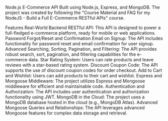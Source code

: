 Node.js E-Commerce API
Built using Node.js, Express, and MongoDB. The project was created by following the "Course Material and FAQ for my NodeJS - Build a Full E-Commerce RESTful APIs" course.

Features
Real-World Backend RESTful API: This API is designed to power a full-fledged e-commerce platform, ready for mobile or web applications.
Password Forgot/Reset and Confirmation Email on Signup: The API includes functionality for password reset and email confirmation for user signup.
Advanced Searching, Sorting, Pagination, and Filtering: The API provides robust search, sort, pagination, and filtering capabilities for the e-commerce data.
Star Rating System: Users can rate products and leave reviews with a star-based rating system.
Discount Coupon Code: The API supports the use of discount coupon codes for order checkout.
Add to Cart and Wishlist: Users can add products to their cart and wishlist.
Express and Mongoose Middleware: The project utilizes Express and Mongoose middleware for efficient and maintainable code.
Authentication and Authorization: The API includes user authentication and authorization functionality using JWT.
MongoDB in the Cloud: The project uses a MongoDB database hosted in the cloud (e.g., MongoDB Atlas).
Advanced Mongoose Queries and Relationships: The API leverages advanced Mongoose features for complex data storage and retrieval.
